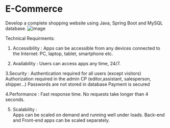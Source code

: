 # E-Commerce
Develop a complete shopping website using Java, Spring Boot and MySQL database.
![image](https://user-images.githubusercontent.com/47048100/183396984-bf1ff4e3-6d32-40dd-b338-645e77aa3297.png)

Technical Requirments:

1. Accessibility : 
                 Apps can be accessible from any devices connected to the Internet: PC, laptop, tablet, smartphone etc.
          
2. Availability :
                Users can access apps any time, 24/7.
          
3.Security :
            Authentication required for all users (except visitors)
            Authorization required in the admin CP (editor,assistant, salesperson, shipper...)
            Passwords are not stored in database
            Payment is secured
        
4.Performance :
              Fast response time.
              No requests take longer than 4 seconds.
          
5. Scalability :          
                Apps can be scaled on demand and running well under loads.
                Back-end and Front-end apps can be scaled separately.
